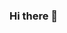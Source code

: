 ### Hi there 👋

<!--
**ElifYonel/ElifYonel** is a ✨ _special_ ✨ repository because its `README.md` (this file) appears on your GitHub profile.

Here are some ideas to get you started:

- 🔭 I’m currently working on business intelligence.
- 🌱 I’m currently learning SQL and Tableau. 
